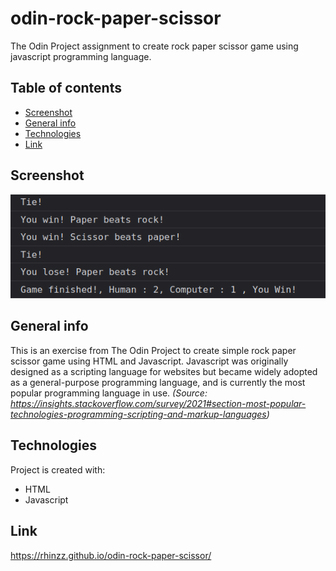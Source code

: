 # odin-rock-paper-scissor
The Odin Project assignment to create rock paper scissor game using javascript programming language.

## Table of contents
* [Screenshot](#screenshot)
* [General info](#general-info)
* [Technologies](#technologies)
* [Link](#link)

## Screenshot
![output-image](./output.png)

## General info
This is an exercise from The Odin Project to create simple rock paper scissor game using HTML and Javascript. Javascript was originally designed as a scripting language for websites but became widely adopted as a general-purpose programming language, and is currently the most popular programming language in use. *(Source: https://insights.stackoverflow.com/survey/2021#section-most-popular-technologies-programming-scripting-and-markup-languages)*

## Technologies
Project is created with:
* HTML
* Javascript

## Link
https://rhinzz.github.io/odin-rock-paper-scissor/
